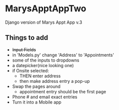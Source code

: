# MarysApptAppTwo
Django version of Marys Appt App v.3

## Things to add
* ~~Input Fields~~
* in 'Models.py' change 'Address' to 'Appointments'
* some of the inputs to dropdowns
* a datepicker(nice looking one)
* if Onsite selected:
  * THEN enter address
  * then make address entry a pop-up
* Swap the pages around
  * appointment entry should be the first page
* Phone # and email exact entries
* Turn it into a Mobile app
